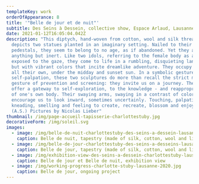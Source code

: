 ```yaml
---
templateKey: work
orderOfAppearance: 8
title: '"Belle de jour et de nuit"'
subtitle: Des Seins à Dessein, collective show, Espace Arlaud, Lausanne (CH), Autumn 2020
date: 2021-01-12T16:05:04.042Z
description: "This diptych, hand-woven from cotton, wool and silk threads,
  depicts two statues planted in an imaginary setting. Nailed to their
  pedestals, they seem to belong to no age, as if abandoned. Yet they are
  anything but inert. Like two idols, referring to the female body as an object
  exposed to the gaze, they come to life in a rumbling, disquieting landscape,
  but with vibrant colors that incite dreamlike adventure. They occupy a space
  all their own, under the midday and sunset sun. In a symbolic gesture of
  self-palpation, these two sculptures do more than recall the strict medical
  gesture of prevention and screening: they invite us on a journey. They also
  offer a gateway to self-exploration, to the knowledge - and reappropriation -
  of one's own body. Their swaying arms, swaying in a contrast of colors,
  encourage us to look inward, sometimes uncertainly. Touching, palpating,
  kneading, smelling and feeling to create, recreate, blossom and enjoy life.
  (A.S.) Pictures by Nicolas Lieber"
thumbnail: /img/page-accueil-tapisserie-charlottestuby.jpg
decorativeForm: /img/soleil.svg
images:
  - image: /img/belle-de-nuit-charlottestuby-des-seins-a-dessein-lausanne-2020.jpg
    caption: Belle de nuit, tapestry (made of silk, cotton, wool and linen) 54x38cm
  - image: /img/belle-de-jour-charlottestuby-des-seins-a-desseins-lausanne-2020.jpg
    caption: Belle de jour, tapestry (made of silk, cotton, wool and linen) 54x38cm
  - image: /img/exhibition-view-des-seins-a-dessein-charlottestuby-lausanne-2020.jpg
    caption: Belle de jour et Belle de nuit, exhibition view
  - image: /img/working-progress-charlotte-stuby-lausanne-2020.jpg
    caption: Belle de jour, ongoing project
---
```


